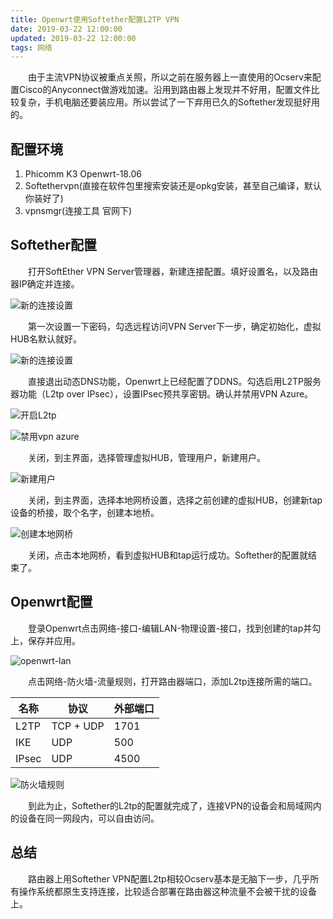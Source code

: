 ```yaml
---
title: Openwrt使用Softether配置L2TP VPN
date: 2019-03-22 12:00:00
updated: 2019-03-22 12:00:00
tags: 网络
---
```

　　由于主流VPN协议被重点关照，所以之前在服务器上一直使用的Ocserv来配置Cisco的Anyconnect做游戏加速。沿用到路由器上发现并不好用，配置文件比较复杂，手机电脑还要装应用。所以尝试了一下弃用已久的Softether发现挺好用的。

<!-- more --> 

配置环境
---
1. Phicomm K3 Openwrt-18.06
2. Softethervpn(直接在软件包里搜索安装还是opkg安装，甚至自己编译，默认你装好了)
3. vpnsmgr(连接工具 官网下)

Softether配置
---
　　打开SoftEther VPN Server管理器，新建连接配置。填好设置名，以及路由器IP确定并连接。  

![新的连接设置](/images/new-softether.jpg)  

　　第一次设置一下密码，勾选远程访问VPN Server下一步，确定初始化，虚拟HUB名默认就好。  

![新的连接设置](/images/remote-access.jpg)  

　　直接退出动态DNS功能，Openwrt上已经配置了DDNS。勾选启用L2TP服务器功能（L2tp over IPsec），设置IPsec预共享密钥。确认并禁用VPN Azure。  

![开启L2tp](/images/l2tp.jpg)  

![禁用vpn azure](/images/vpn-azure.jpg)  

　　关闭，到主界面，选择管理虚拟HUB，管理用户，新建用户。

![新建用户](/images/new-user.jpg)  

　　关闭，到主界面，选择本地网桥设置，选择之前创建的虚拟HUB，创建新tap设备的桥接，取个名字，创建本地桥。

![创建本地网桥](/images/new-tap.jpg)

　　关闭，点击本地网桥，看到虚拟HUB和tap运行成功。Softether的配置就结束了。  

Openwrt配置
---
　　登录Openwrt点击网络-接口-编辑LAN-物理设置-接口，找到创建的tap并勾上，保存并应用。  

![openwrt-lan](/images/openwrt-lan.jpg)  

　　点击网络-防火墙-流量规则，打开路由器端口，添加L2tp连接所需的端口。  

| 名称  | 协议 | 外部端口 |
| ----- | ---- | -------- |
| L2TP  | TCP + UDP  | 1701     |
| IKE   | UDP  | 500      |
| IPsec | UDP  | 4500     |

![防火墙规则](/images/firewall-ruler.jpg)  

　　到此为止，Softether的L2tp的配置就完成了，连接VPN的设备会和局域网内的设备在同一网段内，可以自由访问。  

总结
---
　　路由器上用Softether VPN配置L2tp相较Ocserv基本是无脑下一步，几乎所有操作系统都原生支持连接，比较适合部署在路由器这种流量不会被干扰的设备上。